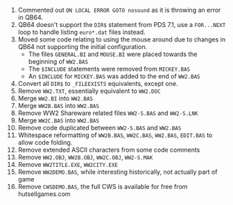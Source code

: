1. Commented out `ON LOCAL ERROR GOTO nosound` as it is throwing an error in QB64.
1. QB64 doesn't support the `DIR$` statement from PDS 7.1, use a `FOR...NEXT` loop to handle listing `euro*.dat` files instead.
1. Moved some code relating to using the mouse around due to changes in QB64 not supporting the initial configuration.
    - The files `GENERAL.BI` and `MOUSE.BI` were placed towards the beginning of `WW2.BAS`
    - The `$INCLUDE` statements were removed from `MICKEY.BAS`
    - An `$INCLUDE` for `MICKEY.BAS` was added to the end of `WW2.BAS`
1. Convert all `DIR$` to `_FILEEXISTS` equivalents, except one.
1. Remove `WW2.TXT`, essentially equivalent to `WW2.DOC`
1. Merge `WW2.BI` into `WW2.BAS`
1. Merge `WW2B.BAS` into `WW2.BAS`
1. Remove WW2 Shareware related files `WW2-S.BAS` and `WW2-S.LNK`
1. Merge `WW2C.BAS` into `WW2.BAS`
1. Remove code duplicated between `WW2-S.BAS` and `WW2.BAS`
1. Whitespace reformatting of `WW2B.BAS`, `WW2C.BAS`, `WW2.BAS`, `EDIT.BAS` to allow code folding.
1. Remove extended ASCII characters from some code comments
1. Remove `WW2.OBJ`, `WW2B.OBJ`, `WW2C.OBJ`, `WW2-S.MAK`
1. Remove `WW2TITLE.EXE`, `WW2CITY.EXE`
1. Remove `WW2DEMO.BAS`, while interesting historically, not actually part of game
1. Remove `CWSDEMO.BAS`, the full CWS is available for free from hutsellgames.com

